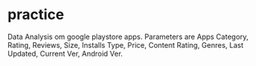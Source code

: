 # practice 
Data Analysis om google playstore apps. 
Parameters are Apps Category, Rating, Reviews, Size, Installs	Type,	Price,	Content Rating,	Genres,	Last Updated,	Current Ver,	Android Ver.
